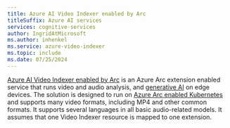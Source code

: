 ```yaml
---
title: Azure AI Video Indexer enabled by Arc
titleSuffix: Azure AI services
services: cognitive-services
author: IngridAtMicrosoft
ms.author: inhenkel
ms.service: azure-video-indexer
ms.topic: include 
ms.date: 07/25/2024
---
```


[Azure AI Video Indexer enabled by Arc](../azure-video-indexer-enabled-by-arc-overview.md) is an Azure Arc extension enabled service that runs video and audio analysis, and [generative AI](../generative_ai_with_vi.md) on edge devices. The solution is designed to run on [Azure Arc enabled Kubernetes](/azure/azure-arc/kubernetes/) and supports many video formats, including MP4 and other common formats. It supports several languages in all basic audio-related models. It assumes that one Video Indexer resource is mapped to one extension.
